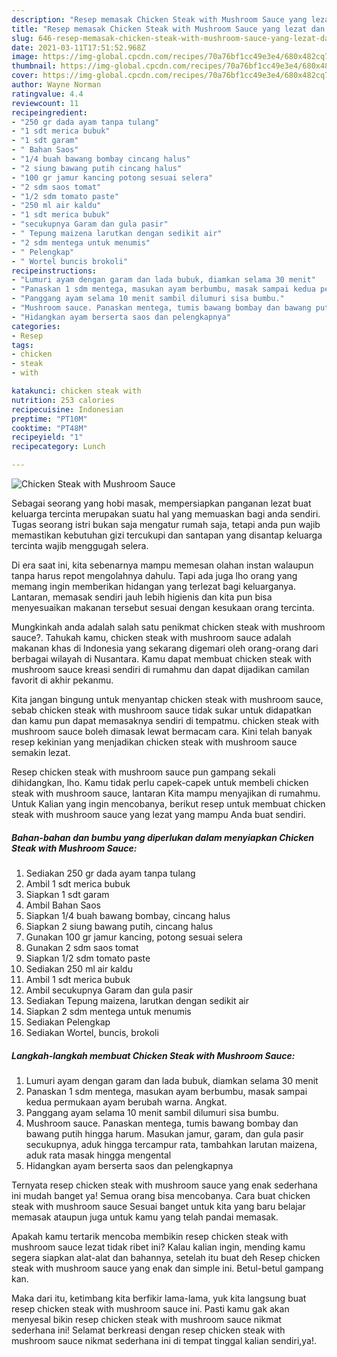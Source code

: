 ```yaml
---
description: "Resep memasak Chicken Steak with Mushroom Sauce yang lezat dan Mudah Dibuat"
title: "Resep memasak Chicken Steak with Mushroom Sauce yang lezat dan Mudah Dibuat"
slug: 646-resep-memasak-chicken-steak-with-mushroom-sauce-yang-lezat-dan-mudah-dibuat
date: 2021-03-11T17:51:52.968Z
image: https://img-global.cpcdn.com/recipes/70a76bf1cc49e3e4/680x482cq70/chicken-steak-with-mushroom-sauce-foto-resep-utama.jpg
thumbnail: https://img-global.cpcdn.com/recipes/70a76bf1cc49e3e4/680x482cq70/chicken-steak-with-mushroom-sauce-foto-resep-utama.jpg
cover: https://img-global.cpcdn.com/recipes/70a76bf1cc49e3e4/680x482cq70/chicken-steak-with-mushroom-sauce-foto-resep-utama.jpg
author: Wayne Norman
ratingvalue: 4.4
reviewcount: 11
recipeingredient:
- "250 gr dada ayam tanpa tulang"
- "1 sdt merica bubuk"
- "1 sdt garam"
- " Bahan Saos"
- "1/4 buah bawang bombay cincang halus"
- "2 siung bawang putih cincang halus"
- "100 gr jamur kancing potong sesuai selera"
- "2 sdm saos tomat"
- "1/2 sdm tomato paste"
- "250 ml air kaldu"
- "1 sdt merica bubuk"
- "secukupnya Garam dan gula pasir"
- " Tepung maizena larutkan dengan sedikit air"
- "2 sdm mentega untuk menumis"
- " Pelengkap"
- " Wortel buncis brokoli"
recipeinstructions:
- "Lumuri ayam dengan garam dan lada bubuk, diamkan selama 30 menit"
- "Panaskan 1 sdm mentega, masukan ayam berbumbu, masak sampai kedua permukaan ayam berubah warna. Angkat."
- "Panggang ayam selama 10 menit sambil dilumuri sisa bumbu."
- "Mushroom sauce. Panaskan mentega, tumis bawang bombay dan bawang putih hingga harum. Masukan jamur, garam, dan gula pasir secukupnya, aduk hingga tercampur rata, tambahkan larutan maizena, aduk rata masak hingga mengental"
- "Hidangkan ayam berserta saos dan pelengkapnya"
categories:
- Resep
tags:
- chicken
- steak
- with

katakunci: chicken steak with 
nutrition: 253 calories
recipecuisine: Indonesian
preptime: "PT10M"
cooktime: "PT48M"
recipeyield: "1"
recipecategory: Lunch

---
```



![Chicken Steak with Mushroom Sauce](https://img-global.cpcdn.com/recipes/70a76bf1cc49e3e4/680x482cq70/chicken-steak-with-mushroom-sauce-foto-resep-utama.jpg)

Sebagai seorang yang hobi masak, mempersiapkan panganan lezat buat keluarga tercinta merupakan suatu hal yang memuaskan bagi anda sendiri. Tugas seorang istri bukan saja mengatur rumah saja, tetapi anda pun wajib memastikan kebutuhan gizi tercukupi dan santapan yang disantap keluarga tercinta wajib menggugah selera.

Di era  saat ini, kita sebenarnya mampu memesan olahan instan walaupun tanpa harus repot mengolahnya dahulu. Tapi ada juga lho orang yang memang ingin memberikan hidangan yang terlezat bagi keluarganya. Lantaran, memasak sendiri jauh lebih higienis dan kita pun bisa menyesuaikan makanan tersebut sesuai dengan kesukaan orang tercinta. 



Mungkinkah anda adalah salah satu penikmat chicken steak with mushroom sauce?. Tahukah kamu, chicken steak with mushroom sauce adalah makanan khas di Indonesia yang sekarang digemari oleh orang-orang dari berbagai wilayah di Nusantara. Kamu dapat membuat chicken steak with mushroom sauce kreasi sendiri di rumahmu dan dapat dijadikan camilan favorit di akhir pekanmu.

Kita jangan bingung untuk menyantap chicken steak with mushroom sauce, sebab chicken steak with mushroom sauce tidak sukar untuk didapatkan dan kamu pun dapat memasaknya sendiri di tempatmu. chicken steak with mushroom sauce boleh dimasak lewat bermacam cara. Kini telah banyak resep kekinian yang menjadikan chicken steak with mushroom sauce semakin lezat.

Resep chicken steak with mushroom sauce pun gampang sekali dihidangkan, lho. Kamu tidak perlu capek-capek untuk membeli chicken steak with mushroom sauce, lantaran Kita mampu menyajikan di rumahmu. Untuk Kalian yang ingin mencobanya, berikut resep untuk membuat chicken steak with mushroom sauce yang lezat yang mampu Anda buat sendiri.

<!--inarticleads1-->

##### Bahan-bahan dan bumbu yang diperlukan dalam menyiapkan Chicken Steak with Mushroom Sauce:

1. Sediakan 250 gr dada ayam tanpa tulang
1. Ambil 1 sdt merica bubuk
1. Siapkan 1 sdt garam
1. Ambil  Bahan Saos
1. Siapkan 1/4 buah bawang bombay, cincang halus
1. Siapkan 2 siung bawang putih, cincang halus
1. Gunakan 100 gr jamur kancing, potong sesuai selera
1. Gunakan 2 sdm saos tomat
1. Siapkan 1/2 sdm tomato paste
1. Sediakan 250 ml air kaldu
1. Ambil 1 sdt merica bubuk
1. Ambil secukupnya Garam dan gula pasir
1. Sediakan  Tepung maizena, larutkan dengan sedikit air
1. Siapkan 2 sdm mentega untuk menumis
1. Sediakan  Pelengkap
1. Sediakan  Wortel, buncis, brokoli




<!--inarticleads2-->

##### Langkah-langkah membuat Chicken Steak with Mushroom Sauce:

1. Lumuri ayam dengan garam dan lada bubuk, diamkan selama 30 menit
1. Panaskan 1 sdm mentega, masukan ayam berbumbu, masak sampai kedua permukaan ayam berubah warna. Angkat.
1. Panggang ayam selama 10 menit sambil dilumuri sisa bumbu.
1. Mushroom sauce. Panaskan mentega, tumis bawang bombay dan bawang putih hingga harum. Masukan jamur, garam, dan gula pasir secukupnya, aduk hingga tercampur rata, tambahkan larutan maizena, aduk rata masak hingga mengental
1. Hidangkan ayam berserta saos dan pelengkapnya




Ternyata resep chicken steak with mushroom sauce yang enak sederhana ini mudah banget ya! Semua orang bisa mencobanya. Cara buat chicken steak with mushroom sauce Sesuai banget untuk kita yang baru belajar memasak ataupun juga untuk kamu yang telah pandai memasak.

Apakah kamu tertarik mencoba membikin resep chicken steak with mushroom sauce lezat tidak ribet ini? Kalau kalian ingin, mending kamu segera siapkan alat-alat dan bahannya, setelah itu buat deh Resep chicken steak with mushroom sauce yang enak dan simple ini. Betul-betul gampang kan. 

Maka dari itu, ketimbang kita berfikir lama-lama, yuk kita langsung buat resep chicken steak with mushroom sauce ini. Pasti kamu gak akan menyesal bikin resep chicken steak with mushroom sauce nikmat sederhana ini! Selamat berkreasi dengan resep chicken steak with mushroom sauce nikmat sederhana ini di tempat tinggal kalian sendiri,ya!.


